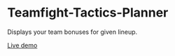 # Teamfight-Tactics-Planner

Displays your team bonuses for given lineup.

[Live demo](https://xProyas.github.io/Teamfight-Tactics-Planner/)
